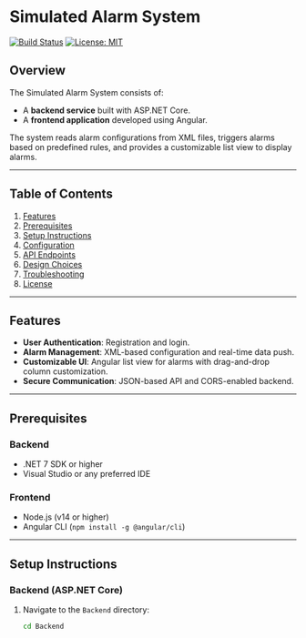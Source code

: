 # Simulated Alarm System

[![Build Status](https://img.shields.io/badge/build-passing-brightgreen)](https://github.com/your-repo)
[![License: MIT](https://img.shields.io/badge/License-MIT-blue.svg)](https://opensource.org/licenses/MIT)

## Overview
The Simulated Alarm System consists of:
- A **backend service** built with ASP.NET Core.
- A **frontend application** developed using Angular.

The system reads alarm configurations from XML files, triggers alarms based on predefined rules, and provides a customizable list view to display alarms.

---

## Table of Contents
1. [Features](#features)
2. [Prerequisites](#prerequisites)
3. [Setup Instructions](#setup-instructions)
4. [Configuration](#configuration)
5. [API Endpoints](#api-endpoints)
6. [Design Choices](#design-choices)
7. [Troubleshooting](#troubleshooting)
8. [License](#license)

---

## Features
- **User Authentication**: Registration and login.
- **Alarm Management**: XML-based configuration and real-time data push.
- **Customizable UI**: Angular list view for alarms with drag-and-drop column customization.
- **Secure Communication**: JSON-based API and CORS-enabled backend.

---

## Prerequisites

### Backend
- .NET 7 SDK or higher
- Visual Studio or any preferred IDE

### Frontend
- Node.js (v14 or higher)
- Angular CLI (`npm install -g @angular/cli`)

---

## Setup Instructions

### Backend (ASP.NET Core)
1. Navigate to the `Backend` directory:
   ```bash
   cd Backend
